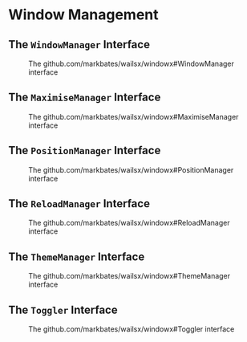 # Window Management

## The `WindowManager` Interface

<figure id="window-manager" type="listing">

<go doc="github.com/markbates/wailsx/windowx.WindowManager"></go>

<figcaption>The <godoc>github.com/markbates/wailsx/windowx#WindowManager</godoc> interface</figcaption>

</figure>

## The `MaximiseManager` Interface

<figure id="maximise-manager" type="listing">

<go doc="github.com/markbates/wailsx/windowx.MaximiseManager"></go>

<figcaption>The <godoc>github.com/markbates/wailsx/windowx#MaximiseManager</godoc> interface</figcaption>

</figure>

## The `PositionManager` Interface

<figure id="position-manager" type="listing">

<go doc="github.com/markbates/wailsx/windowx.PositionManager"></go>

<figcaption>The <godoc>github.com/markbates/wailsx/windowx#PositionManager</godoc> interface</figcaption>

</figure>

## The `ReloadManager` Interface

<figure id="reload-manager" type="listing">

<go doc="github.com/markbates/wailsx/windowx.ReloadManager"></go>

<figcaption>The <godoc>github.com/markbates/wailsx/windowx#ReloadManager</godoc> interface</figcaption>

</figure>

## The `ThemeManager` Interface

<figure id="theme-manager" type="listing">

<go doc="github.com/markbates/wailsx/windowx.ThemeManager"></go>

<figcaption>The <godoc>github.com/markbates/wailsx/windowx#ThemeManager</godoc> interface</figcaption>

</figure>

## The `Toggler` Interface

<figure id="toggler" type="listing">

<go doc="github.com/markbates/wailsx/windowx.Toggler"></go>

<figcaption>The <godoc>github.com/markbates/wailsx/windowx#Toggler</godoc> interface</figcaption>

</figure>

